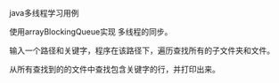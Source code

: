 java多线程学习用例

使用arrayBlockingQueue实现 多线程的同步。

输入一个路径和关键字，程序在该路径下，遍历查找所有的子文件夹和文件。

从所有查找到的的文件中查找包含关键字的行，并打印出来。
